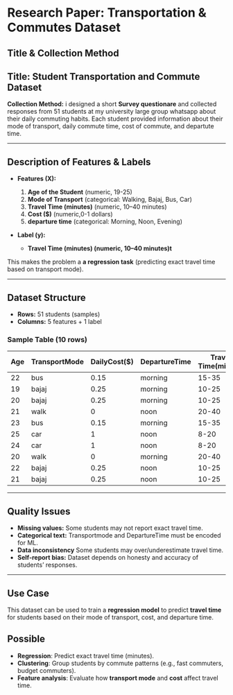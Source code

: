 # Research Paper: Transportation & Commutes Dataset

## Title & Collection Method

## **Title:** Student Transportation and Commute Dataset

**Collection Method:** i designed a short **Survey questionare** and collected responses from  51 students at my university large group whatsapp about their daily commuting habits. Each student provided information about their mode of transport, daily commute time, cost of commute, and departute time.

---

## Description of Features & Labels

* **Features (X):**

  1. **Age of the Student** (numeric, 19-25)
  2. **Mode of Transport**  (categorical: Walking, Bajaj, Bus, Car)
  3. **Travel Time (minutes)** (numeric, 10–40 minutes)
  4. **Cost ($)** (numeric,0-1 dollars)
  5. **departure time** (categorical: Morning, Noon, Evening)

* **Label (y):**

  * **Travel Time (minutes) (numeric, 10–40 minutes)t** 

This makes the problem a **a regression task** (predicting exact travel time based on transport mode).

---

## Dataset Structure

* **Rows:** 51 students (samples)
* **Columns:** 5 features + 1 label

### Sample Table (10 rows)

| Age | TransportMode | DailyCost($) | DepartureTime | Travel Time(minute)
| --- | ------------- | ------------ | ------------  | ------------------- | 
| 22  | bus           | 0.15         | morning       | 15-35               | 
| 19  | bajaj         | 0.25         | morning       | 10-25               | 
| 20  | bajaj         | 0.25         | morning       | 10-25               | 
| 21  | walk          | 0            | noon          | 20-40               | 
| 23  | bus           | 0.15         | morning       | 15-35               | 
| 25  | car           | 1            | noon          | 8-20                | 
| 24  | car           | 1            | noon          | 8-20                | 
| 20  | walk          | 0            | morning       | 20-40               | 
| 22  | bajaj         | 0.25         | noon          | 10-25               | 
| 21  | bajaj         | 0.25         | noon          | 10-25               | 

---

## Quality Issues

* **Missing values:** Some students may not report exact travel time.
* **Categorical text:** Transportmode and DepartureTime must be encoded for ML.
* **Data inconsistency** Some students may over/underestimate travel time.
* **Self-report bias:** Dataset depends on honesty and accuracy of students’ responses.

---

## Use Case

This dataset can be used to train a **regression model** to predict **travel time** for students based on their mode of transport, cost, and departure time.


## Possible
* **Regression**: Predict exact travel time (minutes).
* **Clustering**: Group students by commute patterns (e.g., fast commuters, budget commuters).
* **Feature analysis**: Evaluate how **transport mode** and **cost** affect travel time.